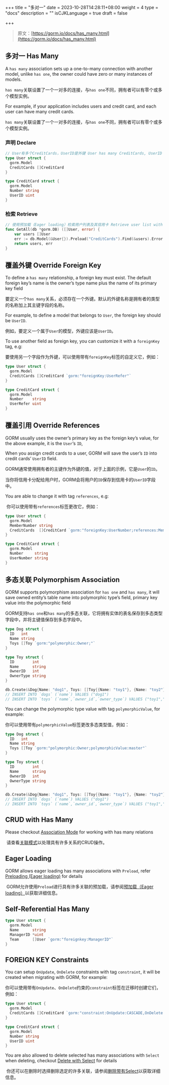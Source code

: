 +++
title = "多对一"
date = 2023-10-28T14:28:11+08:00
weight = 4
type = "docs"
description = ""
isCJKLanguage = true
draft = false

+++

> 原文：[https://gorm.io/docs/has_many.html](https://gorm.io/docs/has_many.html)

## 多对一 Has Many

A `has many` association sets up a one-to-many connection with another model, unlike `has one`, the owner could have zero or many instances of models.

​	`has many`关联设置了一个一对多的连接，与`has one`不同，拥有者可以有零个或多个模型实例。

For example, if your application includes users and credit card, and each user can have many credit cards.

​	`has many`关联设置了一个一对多的连接，与`has one`不同，拥有者可以有零个或多个模型实例。

### 声明 Declare

``` go
// User有多个CreditCards，UserID是外键 User has many CreditCards, UserID is the foreign key
type User struct {
  gorm.Model
  CreditCards []CreditCard
}

type CreditCard struct {
  gorm.Model
  Number string
  UserID uint
}
```

### 检索 Retrieve

``` go
// 使用预加载（Eager loading）检索用户列表及其信用卡 Retrieve user list with eager loading credit cards
func GetAll(db *gorm.DB) ([]User, error) {
    var users []User
    err := db.Model(&User{}).Preload("CreditCards").Find(&users).Error
    return users, err
}
```

## 覆盖外键 Override Foreign Key

To define a `has many` relationship, a foreign key must exist. The default foreign key’s name is the owner’s type name plus the name of its primary key field

​	要定义一个`has many`关系，必须存在一个外键。默认的外键名称是拥有者的类型的名称加上其主键字段的名称。

For example, to define a model that belongs to `User`, the foreign key should be `UserID`.

​	例如，要定义一个属于`User`的模型，外键应该是`UserID`。

To use another field as foreign key, you can customize it with a `foreignKey` tag, e.g:

​	要使用另一个字段作为外键，可以使用带有`foreignKey`标签的自定义它，例如：

``` go
type User struct {
  gorm.Model
  CreditCards []CreditCard `gorm:"foreignKey:UserRefer"`
}

type CreditCard struct {
  gorm.Model
  Number    string
  UserRefer uint
}
```

## 覆盖引用 Override References

GORM usually uses the owner’s primary key as the foreign key’s value, for the above example, it is the `User`‘s `ID`,

When you assign credit cards to a user, GORM will save the user’s `ID` into credit cards’ `UserID` field.

​	GORM通常使用拥有者的主键作为外键的值，对于上面的示例，它是`User`的`ID`。

​	当你将信用卡分配给用户时，GORM会将用户的`ID`保存到信用卡的`UserID`字段中。

You are able to change it with tag `references`, e.g:

​	你可以使用带有`references`标签更改它，例如：

``` go
type User struct {
  gorm.Model
  MemberNumber string
  CreditCards  []CreditCard `gorm:"foreignKey:UserNumber;references:MemberNumber"`
}

type CreditCard struct {
  gorm.Model
  Number     string
  UserNumber string
}
```

## 多态关联 Polymorphism Association

GORM supports polymorphism association for `has one` and `has many`, it will save owned entity’s table name into polymorphic type’s field, primary key value into the polymorphic field

​	GORM支持`has one`和`has many`的多态关联，它将拥有实体的表名保存到多态类型字段中，并将主键值保存到多态字段中。

``` go
type Dog struct {
  ID   int
  Name string
  Toys []Toy `gorm:"polymorphic:Owner;"`
}

type Toy struct {
  ID        int
  Name      string
  OwnerID   int
  OwnerType string
}

db.Create(&Dog{Name: "dog1", Toys: []Toy{{Name: "toy1"}, {Name: "toy2"}}})
// INSERT INTO `dogs` (`name`) VALUES ("dog1")
// INSERT INTO `toys` (`name`,`owner_id`,`owner_type`) VALUES ("toy1","1","dogs"), ("toy2","1","dogs")
```

You can change the polymorphic type value with tag `polymorphicValue`, for example:

​	你可以使用带有`polymorphicValue`标签更改多态类型值，例如：

``` go
type Dog struct {
  ID   int
  Name string
  Toys []Toy `gorm:"polymorphic:Owner;polymorphicValue:master"`
}

type Toy struct {
  ID        int
  Name      string
  OwnerID   int
  OwnerType string
}

db.Create(&Dog{Name: "dog1", Toys: []Toy{{Name: "toy1"}, {Name: "toy2"}}})
// INSERT INTO `dogs` (`name`) VALUES ("dog1")
// INSERT INTO `toys` (`name`,`owner_id`,`owner_type`) VALUES ("toy1","1","master"), ("toy2","1","master")
```

## CRUD with Has Many

Please checkout [Association Mode](https://gorm.io/docs/associations.html#Association-Mode) for working with has many relations

​	请查看[关联模式](https://gorm.io/docs/associations.html#Association-Mode)以处理具有许多关系的CRUD操作。

## Eager Loading

GORM allows eager loading has many associations with `Preload`, refer [Preloading (Eager loading)](https://gorm.io/docs/preload.html) for details

​	GORM允许使用`Preload`进行具有许多关联的预加载，请参阅[预加载（Eager loading）](https://gorm.io/docs/preload.html)以获取详细信息。

## Self-Referential Has Many

``` go
type User struct {
  gorm.Model
  Name      string
  ManagerID *uint
  Team      []User `gorm:"foreignkey:ManagerID"`
}
```

## FOREIGN KEY Constraints

You can setup `OnUpdate`, `OnDelete` constraints with tag `constraint`, it will be created when migrating with GORM, for example:

​	你可以使用带有`OnUpdate`、`OnDelete`约束的`constraint`标签在迁移时创建它们，例如：

``` go
type User struct {
  gorm.Model
  CreditCards []CreditCard `gorm:"constraint:OnUpdate:CASCADE,OnDelete:SET NULL;"`
}

type CreditCard struct {
  gorm.Model
  Number string
  UserID uint
}
```

You are also allowed to delete selected has many associations with `Select` when deleting, checkout [Delete with Select](https://gorm.io/docs/associations.html#delete_with_select) for details

​	你还可以在删除时选择删除选定的许多关联，请参阅[删除带有Select](https://gorm.io/docs/associations.html#delete_with_select)以获取详细信息。